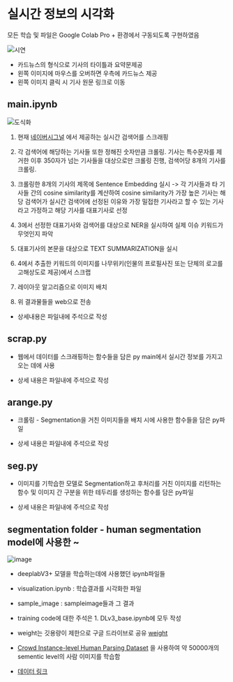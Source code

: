 # 실시간 정보의 시각화 

모든 학습 및 파일은 Google Colab Pro + 환경에서 구동되도록 구현하였음


![시연](https://user-images.githubusercontent.com/102151612/186908419-2406ee04-3d4b-4944-9324-09ff0323daea.png)


- 카드뉴스의 형식으로 기사의 타이틀과 요약문제공
- 왼쪽 이미지에 마우스를 오버하면 우측에 카드뉴스 제공
- 왼쪽 이미지 클릭 시 기사 원문 링크로 이동

## main.ipynb



![도식화](https://user-images.githubusercontent.com/102151612/186887076-ec0e6c2e-e211-4c57-9603-30408e2275f9.png)


1. 현재 [네이버시그널](https://www.signal.bz/) 에서 제공하는 실시간 검색어를 스크래핑

2. 각 검색어에 해당하는 기사들 또한 정해진 숫자만큼 크롤링. 기사는 특수문자를 제거한 이후 350자가 넘는 기사들을 대상으로만 크롤링 진행, 검색어당 8개의 기사를 크롤링.

3. 크롤링한 8개의 기사의 제목에 Sentence Embedding 실시 -> 각 기사들과 타 기사들 간의 cosine similarity를 계산하여 cosine similarity가 가장 높은 기사는 해당 검색어가 실시간 검색어에 선정된 이유와 가장 밀접한 기사라고 할 수 있는 기사라고 가정하고 해당 기사를 대표기사로 선정

4. 3에서 선정한 대표기사와 검색어를 대상으로 NER을 실시하여 실제 이슈 키워드가 무엇인지 파악

5. 대표기사의 본문을 대상으로 TEXT SUMMARIZATION을 실시

6. 4에서 추출한 키워드의 이미지를 나무위키(인물의 프로필사진 또는 단체의 로고를 고해상도로 제공)에서 스크랩

6. 레이아웃 알고리즘으로 이미지 배치

7. 위 결과물들을 web으로 전송

* 상세내용은 파일내에 주석으로 작성


## scrap.py

- 웹에서 데이터를 스크래핑하는 함수들을 담은 py main에서 실시간 정보를 가지고 오는 데에 사용

- 상세 내용은 파일내에 주석으로 작성

## arange.py

- 크롤링 - Segmentation을 거친 이미지들을 배치 시에 사용한 함수들을 담은 py파일

- 상세 내용은 파일내에 주석으로 작성

## seg.py

- 이미지를 기학습한 모델로 Segmentation하고 후처리를 거친 이미지를 리턴하는 함수 및 
  이미지 간 구분을 위한 테두리를 생성하는 함수를 담은 py파일

- 상세 내용은 파일내에 주석으로 작성

## segmentation folder - human segmentation model에 사용한 ~

![image](https://user-images.githubusercontent.com/102151612/186291825-5ae6f6d2-db7a-4b5b-b0f5-e3d3ce73e58c.png)

- deeplabV3+ 모델을 학습하는데에 사용했던 ipynb파일들

- visualization.ipynb : 학습결과를 시각화한 파일

- sample_image : sampleimage들과 그 결과

- training code에 대한 주석은 1. DLv3_base.ipynb에 모두 작성

- weight는 깃용량이 제한으로 구글 드라이브로 공유 [weight](https://drive.google.com/file/d/1ZfHykt-hw3qDvk8GV2qfeGooNc6fu2qx/view?usp=sharing)

- [Crowd Instance-level Human Parsing Dataset](https://arxiv.org/abs/1811.12596) 을 사용하여 약 50000개의 sementic level의 사람 이미지를 학습함
- [데이터 링크](https://drive.google.com/uc?id=1B9A9UCJYMwTL4oBEo4RZfbMZMaZhKJaz)
